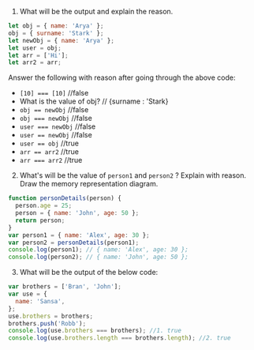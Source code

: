 1. What will be the output and explain the reason.

```js
let obj = { name: 'Arya' };
obj = { surname: 'Stark' };
let newObj = { name: 'Arya' };
let user = obj;
let arr = ['Hi'];
let arr2 = arr;
```

Answer the following with reason after going through the above code:

- `[10] === [10]` //false
- What is the value of obj? // {surname : 'Stark}
- `obj == newObj` //false
- `obj === newObj` //false
- `user === newObj` //false
- `user == newObj` //false
- `user == obj` //true
- `arr == arr2` //true
- `arr === arr2` //true

2. What's will be the value of `person1` and `person2` ? Explain with reason. Draw the memory representation diagram.

<!-- To add this image here use ![name](./hello.jpg) -->

```js
function personDetails(person) {
  person.age = 25;
  person = { name: 'John', age: 50 };
  return person;
}
var person1 = { name: 'Alex', age: 30 };
var person2 = personDetails(person1);
console.log(person1); // { name: 'Alex', age: 30 };
console.log(person2); // { name: 'John', age: 50 };
```

3. What will be the output of the below code:

```js
var brothers = ['Bran', 'John'];
var use = {
  name: 'Sansa',
};
use.brothers = brothers;
brothers.push('Robb');
console.log(use.brothers === brothers); //1. true
console.log(use.brothers.length === brothers.length); //2. true
```
